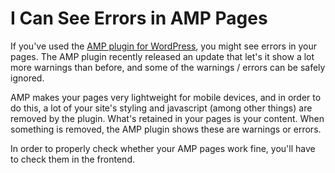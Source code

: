 # I Can See Errors in AMP Pages

If you've used the [AMP plugin for WordPress](https://wordpress.org/plugins/amp/), you might see errors in your pages. The AMP plugin recently released an update that let's it show a lot more warnings than before, and some of the warnings / errors can be safely ignored.

​AMP makes your pages very lightweight for mobile devices, and in order to do this, a lot of your site's styling and javascript \(among other things\) are removed by the plugin. What's retained in your pages is your content. When something is removed, the AMP plugin shows these are warnings or errors.

In order to properly check whether your AMP pages work fine, you'll have to check them in the frontend.


